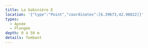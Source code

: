 ```yaml
---
title: La Gabinière E
location: '{"type":"Point","coordinates":[6.39673,42.98822]}'
types:
  - Apnée
  - Plongée
depth: 0 à 50 m
details: Tombant
---
```


